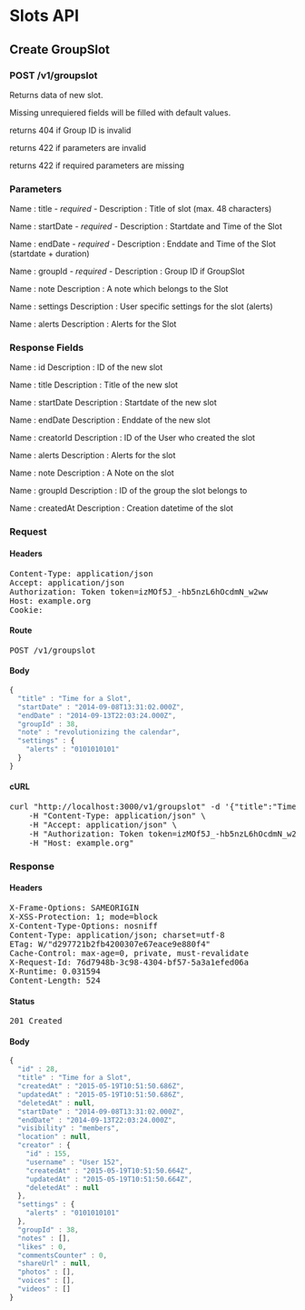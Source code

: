 # Slots API

## Create GroupSlot

### POST /v1/groupslot

Returns data of new slot.

Missing unrequiered fields will be filled with default values.

returns 404 if Group ID is invalid

returns 422 if parameters are invalid

returns 422 if required parameters are missing

### Parameters

Name : title *- required -*
Description : Title of slot (max. 48 characters)

Name : startDate *- required -*
Description : Startdate and Time of the Slot

Name : endDate *- required -*
Description : Enddate and Time of the Slot (startdate + duration)

Name : groupId *- required -*
Description : Group ID if GroupSlot

Name : note
Description : A note which belongs to the Slot

Name : settings
Description : User specific settings for the slot (alerts)

Name : alerts
Description : Alerts for the Slot


### Response Fields

Name : id
Description : ID of the new slot

Name : title
Description : Title of the new slot

Name : startDate
Description : Startdate of the new slot

Name : endDate
Description : Enddate of the new slot

Name : creatorId
Description : ID of the User who created the slot

Name : alerts
Description : Alerts for the slot

Name : note
Description : A Note on the slot

Name : groupId
Description : ID of the group the slot belongs to

Name : createdAt
Description : Creation datetime of the slot

### Request

#### Headers

<pre>Content-Type: application/json
Accept: application/json
Authorization: Token token=izMOf5J_-hb5nzL6hOcdmN_w2ww
Host: example.org
Cookie: </pre>

#### Route

<pre>POST /v1/groupslot</pre>

#### Body
```javascript
{
  "title" : "Time for a Slot",
  "startDate" : "2014-09-08T13:31:02.000Z",
  "endDate" : "2014-09-13T22:03:24.000Z",
  "groupId" : 38,
  "note" : "revolutionizing the calendar",
  "settings" : {
    "alerts" : "0101010101"
  }
}
```


#### cURL

<pre class="request">curl &quot;http://localhost:3000/v1/groupslot&quot; -d &#39;{&quot;title&quot;:&quot;Time for a Slot&quot;,&quot;startDate&quot;:&quot;2014-09-08T13:31:02.000Z&quot;,&quot;endDate&quot;:&quot;2014-09-13T22:03:24.000Z&quot;,&quot;groupId&quot;:38,&quot;note&quot;:&quot;revolutionizing the calendar&quot;,&quot;settings&quot;:{&quot;alerts&quot;:&quot;0101010101&quot;}}&#39; -X POST \
	-H &quot;Content-Type: application/json&quot; \
	-H &quot;Accept: application/json&quot; \
	-H &quot;Authorization: Token token=izMOf5J_-hb5nzL6hOcdmN_w2ww&quot; \
	-H &quot;Host: example.org&quot;</pre>

### Response

#### Headers

<pre>X-Frame-Options: SAMEORIGIN
X-XSS-Protection: 1; mode=block
X-Content-Type-Options: nosniff
Content-Type: application/json; charset=utf-8
ETag: W/&quot;d297721b2fb4200307e67eace9e880f4&quot;
Cache-Control: max-age=0, private, must-revalidate
X-Request-Id: 76d7948b-3c98-4304-bf57-5a3a1efed06a
X-Runtime: 0.031594
Content-Length: 524</pre>

#### Status

<pre>201 Created</pre>

#### Body

```javascript
{
  "id" : 28,
  "title" : "Time for a Slot",
  "createdAt" : "2015-05-19T10:51:50.686Z",
  "updatedAt" : "2015-05-19T10:51:50.686Z",
  "deletedAt" : null,
  "startDate" : "2014-09-08T13:31:02.000Z",
  "endDate" : "2014-09-13T22:03:24.000Z",
  "visibility" : "members",
  "location" : null,
  "creator" : {
    "id" : 155,
    "username" : "User 152",
    "createdAt" : "2015-05-19T10:51:50.664Z",
    "updatedAt" : "2015-05-19T10:51:50.664Z",
    "deletedAt" : null
  },
  "settings" : {
    "alerts" : "0101010101"
  },
  "groupId" : 38,
  "notes" : [],
  "likes" : 0,
  "commentsCounter" : 0,
  "shareUrl" : null,
  "photos" : [],
  "voices" : [],
  "videos" : []
}
```
